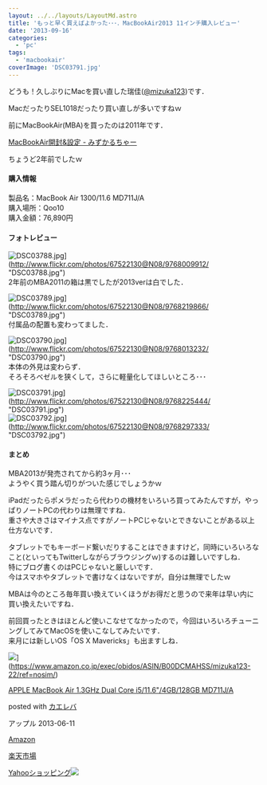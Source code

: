 ```yaml
---
layout: ../../layouts/LayoutMd.astro
title: 'もっと早く買えばよかった･･･．MacBookAir2013 11インチ購入レビュー'
date: '2013-09-16'
categories:
  - 'pc'
tags:
  - 'macbookair'
coverImage: 'DSC03791.jpg'
---
```


どうも！久しぶりにMacを買い直した瑞佳([@mizuka123](https://twitter.com/mizuka123))です．

MacだったりSEL1018だったり買い直しが多いですねｗ

前にMacBookAir(MBA)を買ったのは2011年です．

[MacBookAir開封&設定 \- みずかるちゃー](https://mizuka123.net/archive/87/)

ちょうど2年前でしたｗ

#### 購入情報

製品名：MacBook Air 1300/11.6 MD711J/A  
購入場所：Qoo10  
購入金額：76,890円

#### フォトレビュー

![DSC03788.jpg](/archive/images/9768009912_e0dedb9714_b.jpg)](http://www.flickr.com/photos/67522130@N08/9768009912/ "DSC03788.jpg")  
2年前のMBA2011の箱は黒でしたが2013verは白でした．

![DSC03789.jpg](/archive/images/9768219866_3d21acd050_b.jpg)](http://www.flickr.com/photos/67522130@N08/9768219866/ "DSC03789.jpg")  
付属品の配置も変わってました．

![DSC03790.jpg](/archive/images/9768013232_f4288c93d0_b.jpg)](http://www.flickr.com/photos/67522130@N08/9768013232/ "DSC03790.jpg")  
本体の外見は変わらず．  
そろそろベゼルを狭くして，さらに軽量化してほしいところ･･･

![DSC03791.jpg](/archive/images/9768225444_c4865ba3b3_b.jpg)](http://www.flickr.com/photos/67522130@N08/9768225444/ "DSC03791.jpg")  
![DSC03792.jpg](/archive/images/9768297333_f7423be7b1_b.jpg)](http://www.flickr.com/photos/67522130@N08/9768297333/ "DSC03792.jpg")

#### まとめ

MBA2013が発売されてから約3ヶ月･･･  
ようやく買う踏ん切りがついた感じでしょうかｗ

iPadだったらポメラだったら代わりの機材をいろいろ買ってみたんですが，やっぱりノートPCの代わりは無理ですね．  
重さや大きさはマイナス点ですがノートPCじゃないとできないことがある以上仕方ないです．

タブレットでもキーボード繋いだりすることはできますけど，同時にいろいろなこと(といってもTwitterしながらブラウジングｗ)するのは難しいですしね．  
特にブログ書くのはPCじゃないと厳しいです．  
今はスマホやタブレットで書けなくはないですが，自分は無理でしたｗ

MBAは今のところ毎年買い換えていくほうがお得だと思うので来年は早い内に買い換えたいですね．

前回買ったときはほとんど使いこなせてなかったので，今回はいろいろチューニングしてみてMacOSを使いこなしてみたいです．  
来月には新しいOS「OS X Mavericks」も出ますしね．

![](/archive/images/21sLRgAX%2B7L._SL160_.jpg)](https://www.amazon.co.jp/exec/obidos/ASIN/B00DCMAHSS/mizuka123-22/ref=nosim/)

[APPLE MacBook Air 1.3GHz Dual Core i5/11.6"/4GB/128GB MD711J/A](https://www.amazon.co.jp/exec/obidos/ASIN/B00DCMAHSS/mizuka123-22/ref=nosim/)

posted with [カエレバ](http://kaereba.com)

アップル 2013-06-11

[Amazon](http://www.amazon.co.jp/gp/search?keywords=i5%2F11.6%20GB%2F128GB%20MD711J%2FA&__mk_ja_JP=%83J%83%5E%83J%83i&tag=mizuka123-22 'アマゾン')

[楽天市場](http://hb.afl.rakuten.co.jp/hgc/032b53ee.4b34c5ee.0f4a541e.f440145e/?pc=http%3A%2F%2Fsearch.rakuten.co.jp%2Fsearch%2Fmall%2Fi5%252F11.6%2520GB%252F128GB%2520MD711J%252FA%2F-%2Ff.1-p.1-s.1-sf.0-st.A-v.2%3Fx%3D0%26scid%3Daf_ich_link_urltxt%26m%3Dhttp%3A%2F%2Fm.rakuten.co.jp%2F '楽天市場')

[Yahooショッピング![](//ad.jp.ap.valuecommerce.com/servlet/gifbanner?sid=3066752&pid=881990642)](//ck.jp.ap.valuecommerce.com/servlet/referral?sid=3066752&pid=881990642&vc_url=http%3A%2F%2Fshopping.search.yahoo.co.jp%2Fsearch%3FuIv%3Don%26ei%3DUTF-8%26tab_ex%3Dcommerce%26slider%3D0%26va%3Di5%252F11.6%2520GB%252F128GB%2520MD711J%252FA 'Yahooショッピング')
